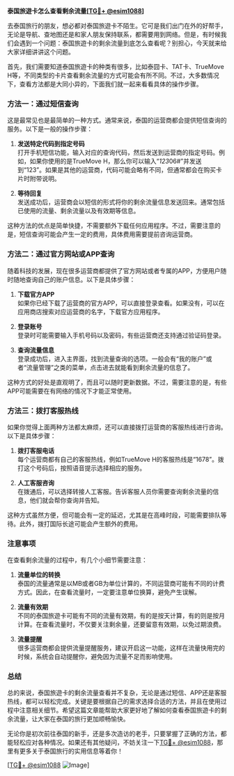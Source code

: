 **泰国旅遊卡怎么查看剩余流量[[TG💪+ @esim1088](https://t.me/s/esim1088)]**

去泰国旅行的朋友，想必都对泰国旅遊卡不陌生。它可是我们出门在外的好帮手，无论是导航、查地图还是和家人朋友保持联系，都需要用到网络。但是，有时候我们会遇到一个问题：泰国旅遊卡的剩余流量到底怎么查看呢？别担心，今天就来给大家详细讲讲这个问题。

首先，我们需要知道泰国旅遊卡的种类有很多，比如泰囧卡、TAT卡、TrueMove H等，不同类型的卡片查看剩余流量的方式可能会有所不同。不过，大多数情况下，查看方法都是大同小异的，下面我们就一起来看看具体的操作步骤。

### 方法一：通过短信查询

这是最常见也是最简单的一种方式。通常来说，泰国的运营商都会提供短信查询的服务。以下是一般的操作步骤：

1. **发送特定代码到指定号码**  
   打开手机短信功能，输入对应的查询代码，然后发送到运营商的指定号码。例如，如果你使用的是TrueMove H，那么你可以输入“*123*06#”并发送到“123”。如果是其他的运营商，代码可能会略有不同，但通常都会在购买卡片时附带说明。

2. **等待回复**  
   发送成功后，运营商会以短信的形式将你的剩余流量信息发送回来。通常包括已使用的流量、剩余流量以及有效期等信息。

这种方法的优点是简单快捷，不需要额外下载任何应用程序。不过，需要注意的是，短信查询可能会产生一定的费用，具体费用需要提前咨询运营商。

### 方法二：通过官方网站或APP查询

随着科技的发展，现在很多运营商都提供了官方网站或者专属的APP，方便用户随时随地查询自己的账户信息。以下是具体步骤：

1. **下载官方APP**  
   如果你已经下载了运营商的官方APP，可以直接登录查看。如果没有，可以在应用商店搜索对应运营商的名字，下载官方应用程序。

2. **登录账号**  
   登录时可能需要输入手机号码以及密码，有些运营商还支持通过验证码登录。

3. **查询流量信息**  
   登录成功后，进入主界面，找到流量查询的选项。一般会有“我的账户”或者“流量管理”之类的菜单，点击进去就能看到剩余流量的信息了。

这种方式的好处是直观明了，而且可以随时更新数据。不过，需要注意的是，有些APP可能需要在有网络的情况下才能正常使用。

### 方法三：拨打客服热线

如果你觉得上面两种方法都太麻烦，还可以直接拨打运营商的客服热线进行咨询。以下是具体步骤：

1. **拨打客服电话**  
   每个运营商都有自己的客服热线，例如TrueMove H的客服热线是“1678”。拨打这个号码后，按照语音提示选择相应的服务。

2. **人工客服咨询**  
   在拨通后，可以选择转接人工客服。告诉客服人员你需要查询剩余流量的信息，他们就会帮你查询并告知。

这种方式虽然方便，但可能会有一定的延迟，尤其是在高峰时段，可能需要排队等待。此外，拨打国际长途可能会产生额外的费用。

### 注意事项

在查看剩余流量的过程中，有几个小细节需要注意：

1. **流量单位的转换**  
   泰国的流量通常是以MB或者GB为单位计算的，不同运营商可能有不同的计费方式。因此，在查看流量时，一定要注意单位换算，避免产生误解。

2. **流量有效期**  
   不同的泰国旅遊卡可能有不同的流量有效期，有的是按天计算，有的则是按月计算。在查看流量时，不仅要关注剩余量，还要留意有效期，以免过期浪费。

3. **流量提醒**  
   很多运营商都会提供流量提醒服务，建议开启这一功能，这样在流量快用完的时候，系统会自动提醒你，避免因为流量不足而影响使用。

### 总结

总的来说，泰国旅遊卡的剩余流量查看并不复杂，无论是通过短信、APP还是客服热线，都可以轻松完成。关键是要根据自己的需求选择合适的方法，并且在使用过程中注意相关细节。希望这篇文章能帮助大家更好地了解如何查看泰国旅遊卡的剩余流量，让大家在泰国的旅行更加顺畅愉快。

无论你是初次前往泰国的新手，还是多次造访的老手，只要掌握了正确的方法，都能轻松应对各种情况。如果还有其他疑问，不妨关注一下[TG💪+ @esim1088](https://t.me/s/esim1088)，那里有更多关于泰国旅行的实用信息等着你！

[[TG💪+ @esim1088](https://t.me/s/esim1088) ![Image](https://i.postimg.cc/4NQfJmqS/Snipaste-2025-05-13-00-14-12.png)]